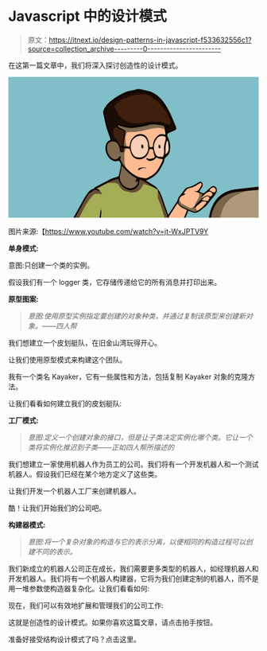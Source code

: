 # Javascript 中的设计模式

> 原文：<https://itnext.io/design-patterns-in-javascript-f533632556c1?source=collection_archive---------0----------------------->

在这第一篇文章中，我们将深入探讨创造性的设计模式。

![](img/5cf7854aa6d94b018fb9a3f0d18e203b.png)

图片来源:【https://www.youtube.com/watch?v=jt-WxJPTV9Y 

**单身模式:**

意图:只创建一个类的实例。

假设我们有一个 logger 类，它存储传递给它的所有消息并打印出来。

**原型图案:**

> *意图:使用原型实例指定要创建的对象种类，并通过复制该原型来创建新对象。——四人帮*

我们想建立一个皮划艇队，在旧金山湾玩得开心。

让我们使用原型模式来构建这个团队。

我有一个类名 Kayaker，它有一些属性和方法，包括复制 Kayaker 对象的克隆方法。

让我们看看如何建立我们的皮划艇队:

**工厂模式:**

> *意图:定义一个创建对象的接口，但是让子类决定实例化哪个类。它让一个类将实例化推迟到子类——正如四人帮所描述的*

我们想建立一家使用机器人作为员工的公司。我们将有一个开发机器人和一个测试机器人。假设我们已经在某个地方定义了这些类。

让我们开发一个机器人工厂来创建机器人。

酷！让我们开始我们的公司吧。

**构建器模式:**

> *意图:将一个复杂对象的构造与它的表示分离，以便相同的构造过程可以创建不同的表示。*

我们新成立的机器人公司正在成长，我们需要更多类型的机器人，如经理机器人和开发机器人。我们将有一个机器人构建器，它将为我们创建定制的机器人，而不是用一堆参数使构造器复杂化。让我们看看如何:

现在，我们可以有效地扩展和管理我们的公司工作:

这就是创造性的设计模式。如果你喜欢这篇文章，请点击拍手按钮。

准备好接受结构设计模式了吗？点击这里。